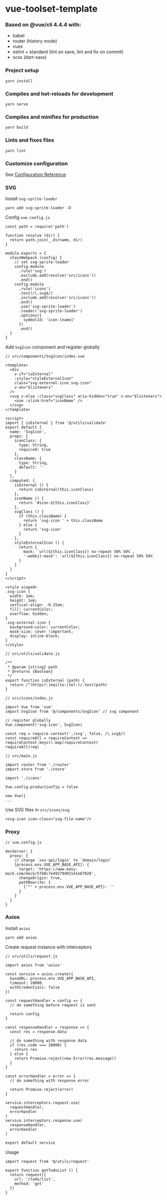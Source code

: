 # vue-toolset-template

### Based on @vue/cli 4.4.4 with:

- babel
- router (history mode)
- vuex
- eslint + standard (lint on save, lint and fix on commit)
- scss (dart-sass)

### Project setup
```
yarn install
```

### Compiles and hot-reloads for development
```
yarn serve
```

### Compiles and minifies for production
```
yarn build
```

### Lints and fixes files
```
yarn lint
```

### Customize configuration
See [Configuration Reference](https://cli.vuejs.org/config/).

### SVG
Install ```svg-sprite-loader```
```
yarn add svg-sprite-loader -D
```

Config ```vue.config.js```
```
const path = require('path')

function resolve (dir) {
  return path.join(__dirname, dir)
}

module.exports = {
  chainWebpack (config) {
    // set svg-sprite-loader
    config.module
      .rule('svg')
      .exclude.add(resolve('src/icons'))
      .end()
    config.module
      .rule('icons')
      .test(/\.svg$/)
      .include.add(resolve('src/icons'))
      .end()
      .use('svg-sprite-loader')
      .loader('svg-sprite-loader')
      .options({
        symbolId: 'icon-[name]'
      })
      .end()
  }
}
```

Add ```SvgIcon``` component and register globally
```
// src/components/SvgIcon/index.vue

<template>
  <div
    v-if="isExternal"
    :style="styleExternalIcon"
    class="svg-external-icon svg-icon"
    v-on="$listeners"
  />
  <svg v-else :class="svgClass" aria-hidden="true" v-on="$listeners">
    <use :xlink:href="iconName" />
  </svg>
</template>

<script>
import { isExternal } from '@/utils/validate'
export default {
  name: 'SvgIcon',
  props: {
    iconClass: {
      type: String,
      required: true
    },
    className: {
      type: String,
      default: ''
    }
  },
  computed: {
    isExternal () {
      return isExternal(this.iconClass)
    },
    iconName () {
      return `#icon-${this.iconClass}`
    },
    svgClass () {
      if (this.className) {
        return 'svg-icon ' + this.className
      } else {
        return 'svg-icon'
      }
    },
    styleExternalIcon () {
      return {
        mask: `url(${this.iconClass}) no-repeat 50% 50%`,
        '-webkit-mask': `url(${this.iconClass}) no-repeat 50% 50%`
      }
    }
  }
}
</script>

<style scoped>
.svg-icon {
  width: 1em;
  height: 1em;
  vertical-align: -0.15em;
  fill: currentColor;
  overflow: hidden;
}
.svg-external-icon {
  background-color: currentColor;
  mask-size: cover !important;
  display: inline-block;
}
</style>
```

```
// src/utils/validate.js

/**
 * @param {string} path
 * @returns {Boolean}
 */
export function isExternal (path) {
  return /^(https?:|mailto:|tel:)/.test(path)
}
```

```
// src/icons/index.js

import Vue from 'vue'
import SvgIcon from '@/components/SvgIcon' // svg component

// register globally
Vue.component('svg-icon', SvgIcon)

const req = require.context('./svg', false, /\.svg$/)
const requireAll = requireContext => requireContext.keys().map(requireContext)
requireAll(req)
```

```
// src/main.js

import router from './router'
import store from './store'

import './icons'

Vue.config.productionTip = false

new Vue({
...
```

Use SVG files in ```src/icons/svg```
```
<svg-icon icon-class="svg-file-name"/>
```

### Proxy
```
// vue.config.js

devServer: {
  proxy: {
    // change `xxx-api/login` to `domain/login`
    [process.env.VUE_APP_BASE_API]: {
      target: 'https://www.easy-mock.com/mock/5f48c7e49279d93141e87028',
      changeOrigin: true,
      pathRewrite: {
        ['^' + process.env.VUE_APP_BASE_API]: ''
      }
    }
  }
}
```

### Axios
Install ```axios```
```
yarn add axios
```

Create request instance with interceptors
```
// src/utils/request.js

import axios from 'axios'

const service = axios.create({
  baseURL: process.env.VUE_APP_BASE_API,
  timeout: 10000,
  withCredentials: false
})

const requestHandler = config => {
  // do something before request is sent

  return config
}

const responseHandler = response => {
  const res = response.data

  // do something with response data
  if (res.code === 20000) {
    return res
  } else {
    return Promise.reject(new Error(res.message))
  }
}

const errorHandler = error => {
  // do something with response error

  return Promise.reject(error)
}

service.interceptors.request.use(
  requestHandler,
  errorHandler
)
service.interceptors.response.use(
  responseHandler,
  errorHandler
)

export default service
```

Usage
```
import request from '@/utils/request'

export function getTodoList () {
  return request({
    url: '/todo/list',
    method: 'get'
  })
}
```
